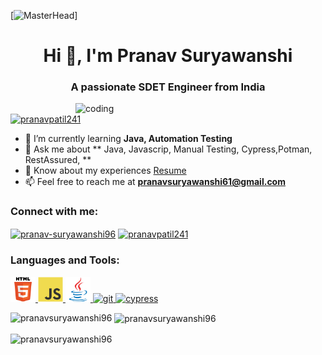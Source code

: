 [![MasterHead](https://www.shutterstock.com/image-vector/software-testing-banner-web-icon-260nw-2465797581.jpg)]
<h1 align="center">Hi 👋, I'm Pranav Suryawanshi</h1>
<h3 align="center">A passionate SDET Engineer from India</h3>
<img align="right" alt="coding" width="400" src="https://user-images.githubusercontent.com/55389276/140866485-8fb1c876-9a8f-4d6a-98dc-08c4981eaf70.gif">
<p align="left"> <a href="https://twitter.com/pranavpatil241" target="blank"><img src="https://img.shields.io/twitter/follow/pranavpatil241?logo=twitter&style=for-the-badge" alt="pranavpatil241" /></a> </p>

- 🌱 I’m currently learning **Java, Automation Testing**
- 💬 Ask me about ** Java, Javascrip, Manual Testing, Cypress,Potman, RestAssured, **
- 📄 Know about my experiences [Resume](https://drive.google.com/file/d/10ZvXtOP41SQd85sv2sPG78WE5x-dYnk1/view?usp=drive_link)
-  📫 Feel free to reach me at **pranavsuryawanshi61@gmail.com**

<h3 align="left">Connect with me:</h3>
<p align="left">
<a href="https://linkedin.com/in/pranav-suryawanshi96" target="blank"><img align="center" src="https://raw.githubusercontent.com/rahuldkjain/github-profile-readme-generator/master/src/images/icons/Social/linked-in-alt.svg" alt="pranav-suryawanshi96" height="30" width="40" /></a>
  <a href="https://twitter.com/pranavpatil241" target="blank"><img align="center" src="https://raw.githubusercontent.com/rahuldkjain/github-profile-readme-generator/master/src/images/icons/Social/twitter.svg" alt="pranavpatil241" height="30" width="40" /></a>
</p>

<h3 align="left">Languages and Tools:</h3>
<p align="left"> 
  <a href="https://www.w3schools.com/html/" target="_blank" rel="noreferrer"> 
    <img src="https://raw.githubusercontent.com/devicons/devicon/master/icons/html5/html5-original-wordmark.svg" alt="html5" width="40" height="40"/> 
  </a> 
  <a href="https://developer.mozilla.org/en-US/docs/Web/JavaScript" target="_blank" rel="noreferrer"> 
    <img src="https://raw.githubusercontent.com/devicons/devicon/master/icons/javascript/javascript-original.svg" alt="javascript" width="40" height="40"/> 
  </a> 
  <a href="https://www.java.com" target="_blank" rel="noreferrer"> 
    <img src="https://raw.githubusercontent.com/devicons/devicon/master/icons/java/java-original.svg" alt="java" width="40" height="40"/> 
  </a> 
  <a href="https://git-scm.com/" target="_blank" rel="noreferrer"> 
    <img src="https://www.vectorlogo.zone/logos/git-scm/git-scm-icon.svg" alt="git" width="40" height="40"/> 
  </a> 
  <a href="https://www.cypress.io/" target="_blank" rel="noreferrer"> 
    <img src="https://www.vectorlogo.zone/logos/cypressio/cypressio-icon.svg" alt="cypress" width="40" height="40"/> 
  </a> 
</p>



<p><img align="left" src="https://github-readme-stats.vercel.app/api/top-langs?username=pranavsuryawanshi96&show_icons=true&locale=en&layout=compact" alt="pranavsuryawanshi96" /></p>

<p>&nbsp;<img align="center" src="https://github-readme-stats.vercel.app/api?username=pranavsuryawanshi96&show_icons=true&locale=en" alt="pranavsuryawanshi96" /></p>

<p><img align="center" src="https://github-readme-streak-stats.herokuapp.com/?user=pranavsuryawanshi96&" alt="pranavsuryawanshi96" /></p>

